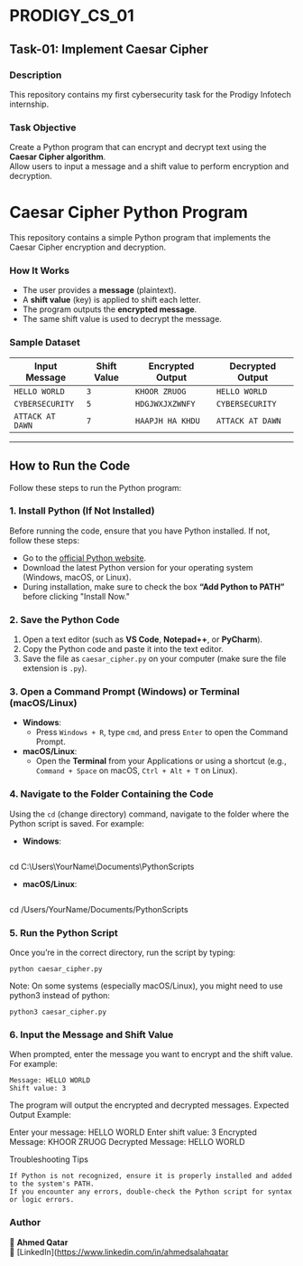 # PRODIGY_CS_01

## Task-01: Implement Caesar Cipher  

### Description  
This repository contains my first cybersecurity task for the Prodigy Infotech internship.

### Task Objective  
Create a Python program that can encrypt and decrypt text using the **Caesar Cipher algorithm**.  
Allow users to input a message and a shift value to perform encryption and decryption.
# Caesar Cipher Python Program

This repository contains a simple Python program that implements the Caesar Cipher encryption and decryption.

### How It Works  
- The user provides a **message** (plaintext).
- A **shift value** (key) is applied to shift each letter.
- The program outputs the **encrypted message**.
- The same shift value is used to decrypt the message.

### Sample Dataset  

| Input Message  | Shift Value | Encrypted Output | Decrypted Output |
|---------------|------------|------------------|------------------|
| `HELLO WORLD` | `3`        | `KHOOR ZRUOG`    | `HELLO WORLD`    |
| `CYBERSECURITY` | `5`      | `HDGJWXJXZWNFY`  | `CYBERSECURITY`  |
| `ATTACK AT DAWN` | `7`    | `HAAPJH HA KHDU` | `ATTACK AT DAWN` |

---

## How to Run the Code

Follow these steps to run the Python program:

### 1. Install Python (If Not Installed)
Before running the code, ensure that you have Python installed. If not, follow these steps:
- Go to the [official Python website](https://www.python.org/downloads/).
- Download the latest Python version for your operating system (Windows, macOS, or Linux).
- During installation, make sure to check the box **“Add Python to PATH”** before clicking "Install Now."

### 2. Save the Python Code
1. Open a text editor (such as **VS Code**, **Notepad++**, or **PyCharm**).
2. Copy the Python code and paste it into the text editor.
3. Save the file as `caesar_cipher.py` on your computer (make sure the file extension is `.py`).

### 3. Open a Command Prompt (Windows) or Terminal (macOS/Linux)
- **Windows**:
  - Press `Windows + R`, type `cmd`, and press `Enter` to open the Command Prompt.
- **macOS/Linux**:
  - Open the **Terminal** from your Applications or using a shortcut (e.g., `Command + Space` on macOS, `Ctrl + Alt + T` on Linux).

### 4. Navigate to the Folder Containing the Code
Using the `cd` (change directory) command, navigate to the folder where the Python script is saved. For example:
- **Windows**:
  ```cmd
 cd C:\Users\YourName\Documents\PythonScripts  
- **macOS/Linux**:
  ```bash 
 cd /Users/YourName/Documents/PythonScripts

### 5. Run the Python Script
Once you’re in the correct directory, run the script by typing:

`python caesar_cipher.py`

Note: On some systems (especially macOS/Linux), you might need to use python3 instead of python:

`python3 caesar_cipher.py`

### 6. Input the Message and Shift Value

When prompted, enter the message you want to encrypt and the shift value. For example:

    Message: HELLO WORLD
    Shift value: 3

The program will output the encrypted and decrypted messages.
Expected Output Example:

Enter your message: HELLO WORLD
Enter shift value: 3
Encrypted Message: KHOOR ZRUOG
Decrypted Message: HELLO WORLD

Troubleshooting Tips

    If Python is not recognized, ensure it is properly installed and added to the system's PATH.
    If you encounter any errors, double-check the Python script for syntax or logic errors.

### **Author**  
👤 **Ahmed Qatar**  
🔗 [LinkedIn](https://www.linkedin.com/in/ahmedsalahqatar
